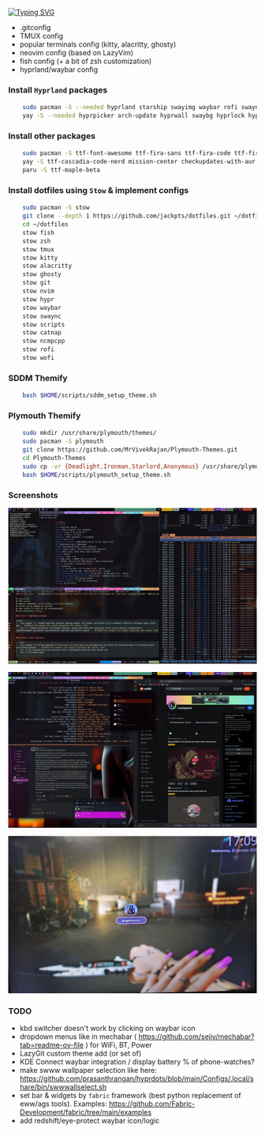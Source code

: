 [![Typing SVG](https://readme-typing-svg.demolab.com?font=Fira+Code&size=30&letterSpacing=tiny&duration=2000&pause=10000&color=F7F7F7&center=true&vCenter=true&width=435&lines=JackPts's+Dotfiles)](https://git.io/typing-svg)

- .gitconfig
- TMUX config
- popular terminals config (kitty, alacritty, ghosty)
- neovim config (based on LazyVim)
- fish config (+ a bit of zsh customization)
- hyprland/waybar config

### Install `Hyprland` packages

```bash
    sudo pacman -S --needed hyprland starship swayimg waybar rofi swaync obs-studio jq wl-clipboard libnotify nitrogen copyq figlet gum
    yay -S --needed hyprpicker arch-update hyprwall swaybg hyprlock hyprpicker scrot xclip hyprshot brightnessctl hyprpolkitagent hyprsunset hyprsysteminfo hypridle hyprswitch
```

### Install other packages

```bash
    sudo pacman -S ttf-font-awesome ttf-fira-sans ttf-fira-code ttf-firacode-nerd ttf-droid ttf-jetbrains-mono ttf-jetbrains-mono-nerd gnome-calendar mpd ncmpcpp networkmanager-dmenu brightnessctl
    yay -S ttf-cascadia-code-nerd mission-center checkupdates-with-aur paru walker-bin
    paru -S ttf-maple-beta

```

### Install dotfiles using `Stow` & implement configs

```bash
    sudo pacman -S stow
    git clone --depth 1 https://github.com/jackpts/dotfiles.git ~/dotfiles
    cd ~/dotfiles
    stow fish
    stow zsh
    stow tmux
    stow kitty
    stow alacritty
    stow ghosty
    stow git
    stow nvim
    stow hypr
    stow waybar
    stow swaync
    stow scripts
    stow catnap
    stow ncmpcpp
    stow rofi
    stow wofi
```

### SDDM Themify

```bash
    bash $HOME/scripts/sddm_setup_theme.sh
```

### Plymouth Themify

```bash
    sudo mkdir /usr/share/plymouth/themes/
    sudo pacman -S plymouth
    git clone https://github.com/MrVivekRajan/Plymouth-Themes.git
    cd Plymouth-Themes
    sudo cp -vr {Deadlight,Ironman,Starlord,Anonymous} /usr/share/plymouth/themes/
    bash $HOME/scripts/plymouth_setup_theme.sh
```

### Screenshots

![image](assets/2025-01-13-171759_hyprshot.jpg)

![image](assets/2025-01-13-173201_hyprshot.jpg)

![image](assets/lock_screen.jpg)

### TODO

- kbd switcher doesn't work by clicking on waybar icon
- dropdown menus like in mechabar ( <https://github.com/sejjy/mechabar?tab=readme-ov-file> ) for WiFi, BT, Power
- LazyGit custom theme add (or set of)
- KDE Connect waybar integration / display battery % of phone-watches?
- make swww wallpaper selection like here: <https://github.com/prasanthrangan/hyprdots/blob/main/Configs/.local/share/bin/swwwallselect.sh>
- set bar & widgets by `fabric` framework (best python replacement of eww/ags tools). Examples: <https://github.com/Fabric-Development/fabric/tree/main/examples>
- add redshift/eye-protect waybar icon/logic
